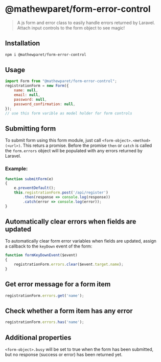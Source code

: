 # @mathewparet/form-error-control

> A js form and error class to easily handle errors returned by Laravel. Attach input controls to the form object to see magic!

## Installation
``` bash
npm i @mathewparet/form-error-control
```

## Usage

``` js
import Form from "@mathewparet/form-error-control";
registrationForm = new Form({
    name: null,
    email: null,
    password: null,
    password_confirmation: null,
});
// use this form varible as model holder for form controls
```

## Submitting form

To submit form using this form module, just call ```<form-object>.<method>(<url>)```. This returs a promise. Before the promise ```then``` or ```catch``` is called the ```form.errors``` object will be populated with any errors returned by Laravel.

### Example:

``` js
function submitForm(e)
{
    e.preventDefault();
    this.registrationForm.post('/api/register')
        .then(response => console.log(response))
        .catch(error => console.log(error));
}
```

## Automatically clear errors when fields are updated

To automatically clear form error variables when fields are updated, assign a callback to the ```keyDown``` event of the form:

``` js
function formKeyDownEvent($event)
{
    registrationForm.errors.clear($event.target.name);
}
```

## Get error message for a form item

``` js
registrationForm.errors.get('name');
```

## Check whether a form item has any error

``` js
registrationForm.errors.has('name');
```

## Additional properties

```<form-object>.busy``` will be set to true when the form has been submitted, but no response (success or error) has been returned yet.
